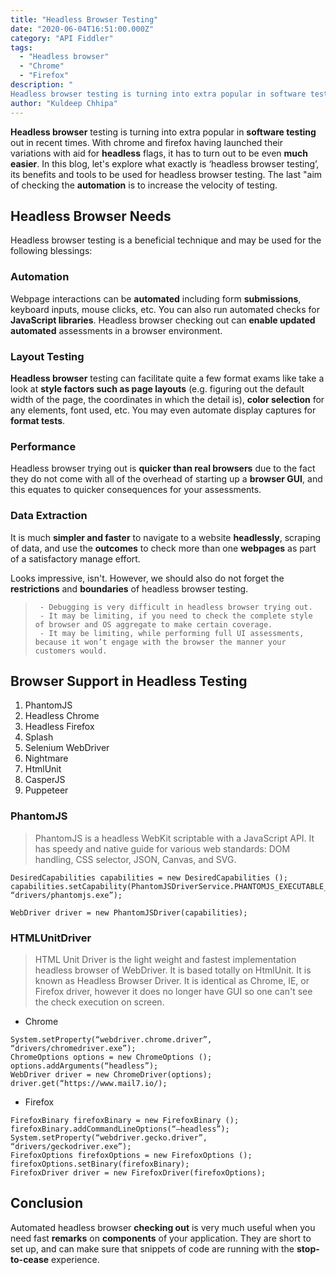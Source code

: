 ```yaml
---
title: "Headless Browser Testing"
date: "2020-06-04T16:51:00.000Z"
category: "API Fiddler"
tags:
  - "Headless browser"
  - "Chrome"
  - "Firefox"
description: "
Headless browser testing is turning into extra popular in software testing out in recent times. With chrome and firefox having launched their variations with aid for headless flags, it has to turn out to be even plenty easier. In this blog, let's explore what exactly is ‘headless browser testing..."
author: "Kuldeep Chhipa"
---
```



**Headless browser** testing is turning into extra popular in **software testing** out in recent times. With chrome and firefox having launched their variations with aid for **headless** flags, it has to turn out to be even **much easier**. In this blog, let's explore what exactly is ‘headless browser testing’, its benefits and tools to be used for headless browser testing. The last "aim of checking the **automation** is to increase the velocity of testing.

## Headless Browser Needs

Headless browser testing is a beneficial technique and may be used for the following blessings:

### Automation  

Webpage interactions can be **automated** including form **submissions**, keyboard inputs, mouse clicks, etc. You can also run automated checks for **JavaScript libraries**. Headless browser checking out can **enable updated automated** assessments in a browser environment.

  

### Layout Testing  

**Headless browser** testing can facilitate quite a few format exams like take a look at **style factors such as page layouts** (e.g. figuring out the default width of the page, the coordinates in which the detail is), **color selection** for any elements, font used, etc. You may even automate display captures for **format tests**.

### Performance  

Headless browser trying out is **quicker than real browsers** due to the fact they do not come with all of the overhead of starting up a **browser GUI**, and this equates to quicker consequences for your assessments.

### Data Extraction  

It is much **simpler and faster** to navigate to a website **headlessly**, scraping of data, and use the **outcomes** to check more than one **webpages** as part of a satisfactory manage effort.

 
Looks impressive, isn't. However, we should also do not forget the **restrictions** and **boundaries** of headless browser testing.

>      - Debugging is very difficult in headless browser trying out.
>      - It may be limiting, if you need to check the complete style of browser and OS aggregate to make certain coverage.
>      - It may be limiting, while performing full UI assessments, because it won’t engage with the browser the manner your customers would.

## Browser Support in Headless Testing

 
1. PhantomJS
2. Headless Chrome
3. Headless Firefox
4. Splash
5. Selenium WebDriver
6. Nightmare
7. HtmlUnit
8. CasperJS
9. Puppeteer
 
### PhantomJS

> PhantomJS is a headless WebKit scriptable with a JavaScript API. It has speedy and native guide for various web standards: DOM handling, CSS selector, JSON, Canvas, and SVG.
 
```
DesiredCapabilities capabilities = new DesiredCapabilities (); 
capabilities.setCapability(PhantomJSDriverService.PHANTOMJS_EXECUTABLE_PATH_PROPERTY, “drivers/phantomjs.exe”);

WebDriver driver = new PhantomJSDriver(capabilities);
```
  

### HTMLUnitDriver

> HTML Unit Driver is the light weight and fastest implementation headless browser of WebDriver. It is based totally on HtmlUnit. It is known as Headless Browser Driver. It is identical as Chrome, IE, or Firefox driver, however it does no longer have GUI so one can't see the check execution on screen.

- Chrome

```
System.setProperty(“webdriver.chrome.driver”, “drivers/chromedriver.exe”);
ChromeOptions options = new ChromeOptions ();
options.addArguments(“headless”);
WebDriver driver = new ChromeDriver(options);
driver.get(“https://www.mail7.io/);
```
  

- Firefox

```
FirefoxBinary firefoxBinary = new FirefoxBinary ();
firefoxBinary.addCommandLineOptions(“–headless”);
System.setProperty(“webdriver.gecko.driver”, “drivers/geckodriver.exe”);
FirefoxOptions firefoxOptions = new FirefoxOptions ();
firefoxOptions.setBinary(firefoxBinary);
FirefoxDriver driver = new FirefoxDriver(firefoxOptions);
```
  

## Conclusion

Automated headless browser **checking out** is very much useful when you need fast **remarks** on **components** of your application. They are short to set up, and can make sure that snippets of code are running with the **stop-to-cease** experience.